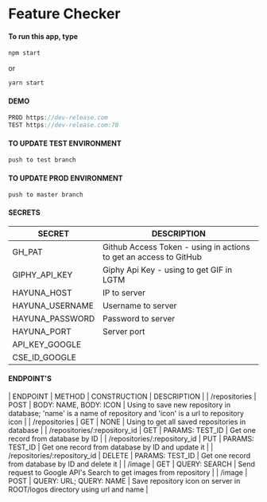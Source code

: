 # Feature Checker

#### To run this app, type

```javascript
npm start
```

or

```javascript
yarn start
```

#### DEMO

```javascript
PROD https://dev-release.com
TEST https://dev-release.com:70
```

#### TO UPDATE TEST ENVIRONMENT

```javascript
push to test branch
```

#### TO UPDATE PROD ENVIRONMENT

```
push to master branch
```

#### SECRETS

| SECRET          | DESCRIPTION                                                       |
| --------------- | ----------------------------------------------------------------- |
| GH_PAT          | Github Access Token - using in actions to get an access to GitHub |
| GIPHY_API_KEY   | Giphy Api Key - using to get GIF in LGTM                          |
| HAYUNA_HOST     | IP to server                                                      |
| HAYUNA_USERNAME | Username to server                                                |
| HAYUNA_PASSWORD | Password to server                                                |
| HAYUNA_PORT     | Server port                                                       |
| API_KEY_GOOGLE  |                                                                   |
| CSE_ID_GOOGLE   |                                                                   |

#### ENDPOINT'S

| ENDPOINT | METHOD | CONSTRUCTION | DESCRIPTION |
| /repositories | POST | BODY: NAME, BODY: ICON | Using to save new repository in database; 'name' is a name of repository and 'icon' is a url to repository icon |
| /repositories | GET | NONE | Using to get all saved repositories in database |
| /repositories/:repository_id | GET | PARAMS: TEST_ID | Get one record from database by ID |
| /repositories/:repository_id | PUT | PARAMS: TEST_ID | Get one record from database by ID and update it |
| /repositories/:repository_id | DELETE | PARAMS: TEST_ID | Get one record from database by ID and delete it |
| /image | GET | QUERY: SEARCH | Send request to Google API's Search to get images from repository |
| /image | POST | QUERY: URL; QUERY: NAME | Save repository icon on server in ROOT/logos directory using url and name |
